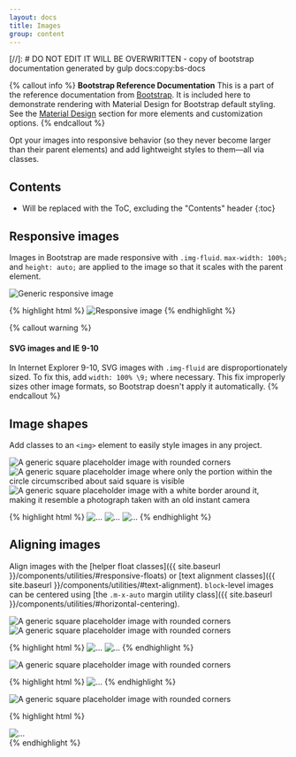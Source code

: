 ```yaml
---
layout: docs
title: Images
group: content
---
```


[//]: # DO NOT EDIT IT WILL BE OVERWRITTEN - copy of bootstrap documentation generated by gulp docs:copy:bs-docs

{% callout info %}
**Bootstrap Reference Documentation**
This is a part of the reference documentation from <a href="http://getbootstrap.com">Bootstrap</a>.
It is included here to demonstrate rendering with Material Design for Bootstrap default styling.
See the <a href="/material-design/buttons">Material Design</a> section for more elements and customization options.
{% endcallout %}




Opt your images into responsive behavior (so they never become larger than their parent elements) and add lightweight styles to them—all via classes.

## Contents

* Will be replaced with the ToC, excluding the "Contents" header
{:toc}

## Responsive images

Images in Bootstrap are made responsive with `.img-fluid`. `max-width: 100%;` and `height: auto;` are applied to the image so that it scales with the parent element.

<div class="bd-example">
  <img data-src="holder.js/100px250" class="img-fluid" alt="Generic responsive image">
</div>

{% highlight html %}
<img src="..." class="img-fluid" alt="Responsive image">
{% endhighlight %}

{% callout warning %}
#### SVG images and IE 9-10

In Internet Explorer 9-10, SVG images with `.img-fluid` are disproportionately sized. To fix this, add `width: 100% \9;` where necessary. This fix improperly sizes other image formats, so Bootstrap doesn't apply it automatically.
{% endcallout %}

## Image shapes

Add classes to an `<img>` element to easily style images in any project.

<div class="bd-example bd-example-images">
  <img data-src="holder.js/200x200" class="img-rounded" alt="A generic square placeholder image with rounded corners">
  <img data-src="holder.js/200x200" class="img-circle" alt="A generic square placeholder image where only the portion within the circle circumscribed about said square is visible">
  <img data-src="holder.js/200x200" class="img-thumbnail" alt="A generic square placeholder image with a white border around it, making it resemble a photograph taken with an old instant camera">
</div>

{% highlight html %}
<img src="..." alt="..." class="img-rounded">
<img src="..." alt="..." class="img-circle">
<img src="..." alt="..." class="img-thumbnail">
{% endhighlight %}

## Aligning images

Align images with the [helper float classes]({{ site.baseurl }}/components/utilities/#responsive-floats) or [text alignment classes]({{ site.baseurl }}/components/utilities/#text-alignment). `block`-level images can be centered using [the `.m-x-auto` margin utility class]({{ site.baseurl }}/components/utilities/#horizontal-centering).

<div class="bd-example bd-example-images">
  <img data-src="holder.js/200x200" class="img-rounded pull-xs-left" alt="A generic square placeholder image with rounded corners">
  <img data-src="holder.js/200x200" class="img-rounded pull-xs-right" alt="A generic square placeholder image with rounded corners">
</div>

{% highlight html %}
<img src="..." class="img-rounded pull-xs-left" alt="...">
<img src="..." class="img-rounded pull-xs-right" alt="...">
{% endhighlight %}

<div class="bd-example bd-example-images">
  <img data-src="holder.js/200x200" class="img-rounded m-x-auto d-block" alt="A generic square placeholder image with rounded corners">
</div>

{% highlight html %}
<img src="..." class="img-rounded m-x-auto d-block" alt="...">
{% endhighlight %}

<div class="bd-example bd-example-images">
  <div class="text-xs-center">
    <img data-src="holder.js/200x200" class="img-rounded" alt="A generic square placeholder image with rounded corners">
  </div>
</div>

{% highlight html %}
<div class="text-xs-center">
  <img src="..." class="img-rounded" alt="...">
</div>
{% endhighlight %}
